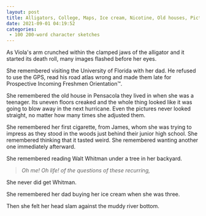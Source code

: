 ```yaml
---
layout: post
title: Alligators, College, Maps, Ice cream, Nicotine, Old houses, Pictures, Walt Whitman, Trees
date: 2021-09-01 04:19:52
categories:
 - 100 200-word character sketches
---
```


As Viola's arm crunched within the clamped jaws of the alligator and it started its death roll, many images flashed before her eyes.

She remembered visiting the University of Florida with her dad. He refused to use the GPS, read his road atlas wrong and made them late for Prospective Incoming Freshmen Orientation™.

She remembered the old house in Pensacola they lived in when she was a teenager. Its uneven floors creaked and the whole thing looked like it was going to blow away in the next hurricane. Even the pictures never looked straight, no matter how many times she adjusted them.

She remembered her first cigarette, from James, whom she was trying to impress as they stood in the woods just behind their junior high school. She remembered thinking that it tasted weird. She remembered wanting another one immediately afterward.

She remembered reading Walt Whitman under a tree in her backyard.&nbsp;

> _Oh me! Oh life! of the questions of these recurring,_

She never did get Whitman.

She remembered her dad buying her ice cream when she was three.

Then she felt her head slam against the muddy river bottom.
